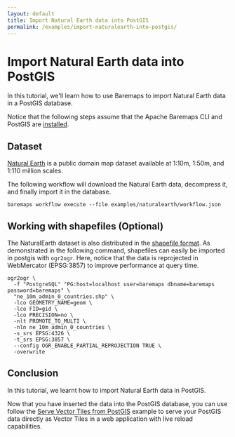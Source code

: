 ```yaml
---
layout: default
title: Import Natural Earth data into PostGIS
permalink: /examples/import-naturalearth-into-postgis/
---
```


# Import Natural Earth data into PostGIS

In this tutorial, we'll learn how to use Baremaps to import Natural Earth data in a PostGIS database.

Notice that the following steps assume that the Apache Baremaps CLI and PostGIS are [installed](https://www.baremaps.com/getting-started/).

## Dataset

[Natural Earth](https://www.naturalearthdata.com/) is a public domain map dataset available at 1:10m, 1:50m, and 1:110 million scales.

The following workflow will download the Natural Earth data, decompress it, and finally import it in the database.

```
baremaps workflow execute --file examples/naturalearth/workflow.json
```

## Working with shapefiles (Optional)

The NaturalEarth dataset is also distributed in the [shapefile format](https://www.naturalearthdata.com/http//www.naturalearthdata.com/download/10m/cultural/ne_10m_admin_0_countries.zip).
As demonstrated in the following command, shapefiles can easily be imported in postgis with `ogr2ogr`.
Here, notice that the data is reprojected in WebMercator (EPSG:3857) to improve performance at query time.

```
ogr2ogr \
  -f "PostgreSQL" "PG:host=localhost user=baremaps dbname=baremaps password=baremaps" \
  "ne_10m_admin_0_countries.shp" \
  -lco GEOMETRY_NAME=geom \
  -lco FID=gid \
  -lco PRECISION=no \
  -nlt PROMOTE_TO_MULTI \
  -nln ne_10m_admin_0_countries \
  -s_srs EPSG:4326 \
  -t_srs EPSG:3857 \
  --config OGR_ENABLE_PARTIAL_REPROJECTION TRUE \
  -overwrite
```

## Conclusion

In this tutorial, we learnt how to import Natural Earth data in PostGIS.

Now that you have inserted the data into the PostGIS database, you can use follow the [Serve Vector Tiles from PostGIS](/examples/serve-vector-tiles) example to serve
your PostGIS data directly as Vector Tiles in a web application with live reload capabilities.

